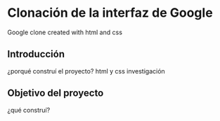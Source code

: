 # Clonación de la interfaz de Google 
Google clone created with html and css

## Introducción
¿porqué construí el proyecto? html y css investigación

## Objetivo del proyecto
¿qué construí? 
